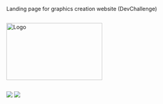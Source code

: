 Landing page for graphics creation website (DevChallenge)

##

<a href="http://www.freepik.com">
    <img src="https://trello-attachments.s3.amazonaws.com/590fa896d2d25e50583de620/874x512/2bc76fc9373587c9d5ca571d19530719/4435_1.png" alt="Logo" width="250" height="150">
 </a>
 
##

   <img src="design/1.jpeg">
   <img src="design/2.jpeg">
